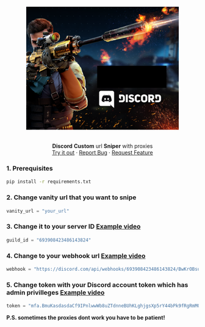 <p align="center">
  <a href="https://github.com/Don-Cryptus/echat">
    <img src="images/discord-sniper.png" alt="Logo" width=400 />
  </a>

  <p align="center">
    <br />
    <b>Discord</b> <b>Custom</b> url <b>Sniper</b> with proxies
    <br />
    <a href="https://github.com/Don-Cryptus/clippy/releases/latest">Try it out</a>
    ·
    <a href="https://github.com/Don-Cryptus/clippy/issues">Report Bug</a>
    ·
    <a href="https://github.com/Don-Cryptus/clippy/issues">Request Feature</a>
    <br />
  </p>

### 1. Prerequisites

  ```sh
  pip install -r requirements.txt
  ```

### 2. Change vanity url that you want to snipe

```py
vanity_url = "your_url"
```

### 3. Change it to your server ID <a href="https://www.youtube.com/watch?v=NLWtSHWKbAI">Example video</a>
```py
guild_id = "693908423486143824"
```

### 4. Change to your webhook url <a href="https://www.youtube.com/watch?v=fKksxz2Gdnc">Example video</a>
```py
webhook = "https://discord.com/api/webhooks/693908423486143824/BwKrOBsuhjkhjkhjkhkjf26swxxjeFUPRuDaWj2LDmrJft"
```

### 5. Change token with your Discord account token which has admin privilleges <a href="https://www.youtube.com/watch?v=TFUG3Tx50bY">Example video</a>

```py
token = "mfa.BmuKasdasdaCf9IPnlwwWb8uZTdnneBUhKLghjgsXp5rY44bPk9fRgRmMOnvdfgdfgYH1"
```
</p>

<b>P.S. sometimes the proxies dont work you have to be patient!</b>
